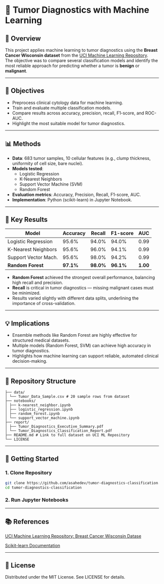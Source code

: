 # 🧬 Tumor Diagnostics with Machine Learning

## 📌 Overview
This project applies machine learning to tumor diagnostics using the **Breast Cancer Wisconsin dataset** from the [UCI Machine Learning Repository](https://archive.ics.uci.edu/ml/datasets/breast+cancer+wisconsin+(original)).  
The objective was to compare several classification models and identify the most reliable approach for predicting whether a tumor is **benign** or **malignant**.

---

## 🎯 Objectives
- Preprocess clinical cytology data for machine learning.
- Train and evaluate multiple classification models.
- Compare results across accuracy, precision, recall, F1-score, and ROC-AUC.
- Highlight the most suitable model for tumor diagnostics.

---

## 📊 Methods
- **Data**: 683 tumor samples, 10 cellular features (e.g., clump thickness, uniformity of cell size, bare nuclei).
- **Models tested**:
  - Logistic Regression
  - K-Nearest Neighbors
  - Support Vector Machine (SVM)
  - Random Forest
- **Evaluation metrics**: Accuracy, Precision, Recall, F1-score, AUC.
- **Implementation**: Python (scikit-learn) in Jupyter Notebook.

---

## 🔑 Key Results
| Model                | Accuracy | Recall | F1-score | AUC  |
|-----------------------|----------|--------|----------|------|
| Logistic Regression   | 95.6%    | 94.0%  | 94.0%    | 0.99 |
| K-Nearest Neighbors   | 95.6%    | 96.0%  | 94.1%    | 0.99 |
| Support Vector Mach.  | 95.6%    | 98.0%  | 94.2%    | 0.99 |
| **Random Forest**     | **97.1%**| **98.0%** | **96.1%** | **1.00** |

- **Random Forest** achieved the strongest overall performance, balancing high recall and precision.  
- **Recall** is critical in tumor diagnostics — missing malignant cases must be minimized.  
- Results varied slightly with different data splits, underlining the importance of cross-validation.

---

## 💡 Implications
- Ensemble methods like Random Forest are highly effective for structured medical datasets.
- Multiple models (Random Forest, SVM) can achieve high accuracy in tumor diagnostics.
- Highlights how machine learning can support reliable, automated clinical decision-making.

---

## 📁 Repository Structure
```
├── data/
│ └── Tumor_Data_Sample.csv # 20 sample rows from dataset
├── notebooks/
│ ├── k-nearest_neighbor.ipynb
│ ├── logistic_regression.ipynb
│ ├── random_forest.ipynb
│ └── support_vector_machine.ipynb
├── report/
│ ├── Tumor_Diagnostics_Executive_Summary.pdf
│ └── Tumor_Diagnostics_Classification_Report.pdf
├── README.md # Link to full dataset on UCI ML Repository
└── LICENSE
```
---

## 🚀 Getting Started

### 1. Clone Repository
```bash
git clone https://github.com/asahedev/tumor-diagnostics-classification.git
cd tumor-diagnostics-classification
```

### 2. Run Jupyter Notebooks

---

## 📚 References

[UCI Machine Learning Repository: Breast Cancer Wisconsin Datase](https://archive.ics.uci.edu/ml/datasets/breast+cancer+wisconsin+(original))

[Scikit-learn Documentation](https://scikit-learn.org/stable/)

---

## 📝 License

Distributed under the MIT License. See LICENSE for details.
